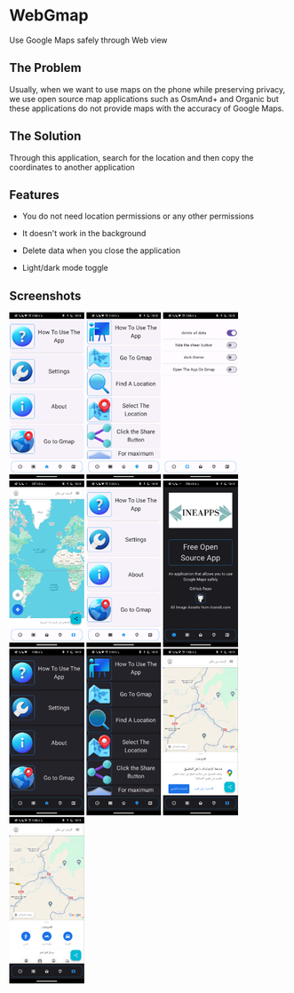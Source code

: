 
# WebGmap
Use Google Maps safely through Web view


## The Problem
Usually, when we want to use maps on the phone while preserving privacy, we use open source map applications such as OsmAnd+ and Organic but these applications do not provide maps with the accuracy of Google Maps.
## The Solution
Through this application, search for the location and then copy the coordinates to another application
## Features
- You do not need location permissions or any other permissions
- It doesn't work in the background
 - Delete data when you close the application

- Light/dark mode toggle


## Screenshots


<img src="https://github.com/NasreddineLoukriz/webgmap/blob/main/Pictures/Screenshot_20240208-101820_webgmap.png" height="300em" />
<img src="https://github.com/NasreddineLoukriz/webgmap/blob/main/Pictures/Screenshot_20240208-101829_webgmap.png" height="300em" />
<img src="https://github.com/NasreddineLoukriz/webgmap/blob/main/Pictures/Screenshot_20240208-101840_webgmap.png" height="300em" />
<img src="https://github.com/NasreddineLoukriz/webgmap/blob/main/Pictures/Screenshot_20240208-101906_webgmap.png" height="300em" />
<img src="https://github.com/NasreddineLoukriz/webgmap/blob/main/Pictures/Screenshot_20240208-101820_webgmap.png" height="300em" />

<img src="https://github.com/NasreddineLoukriz/webgmap/blob/main/Pictures/Screenshot_20240208-101915_webgmap.png" height="300em" />
<img src="https://github.com/NasreddineLoukriz/webgmap/blob/main/Pictures/Screenshot_20240208-101919_webgmap.png" height="300em" />
<img src="https://github.com/NasreddineLoukriz/webgmap/blob/main/Pictures/Screenshot_20240208-101922_webgmap.png" height="300em" />
<img src="https://github.com/NasreddineLoukriz/webgmap/blob/main/Pictures/Screenshot_20240208-101926_webgmap.png" height="300em" />
<img src="https://github.com/NasreddineLoukriz/webgmap/blob/main/Pictures/Screenshot_20240208-101929_webgmap.png" height="300em" />

